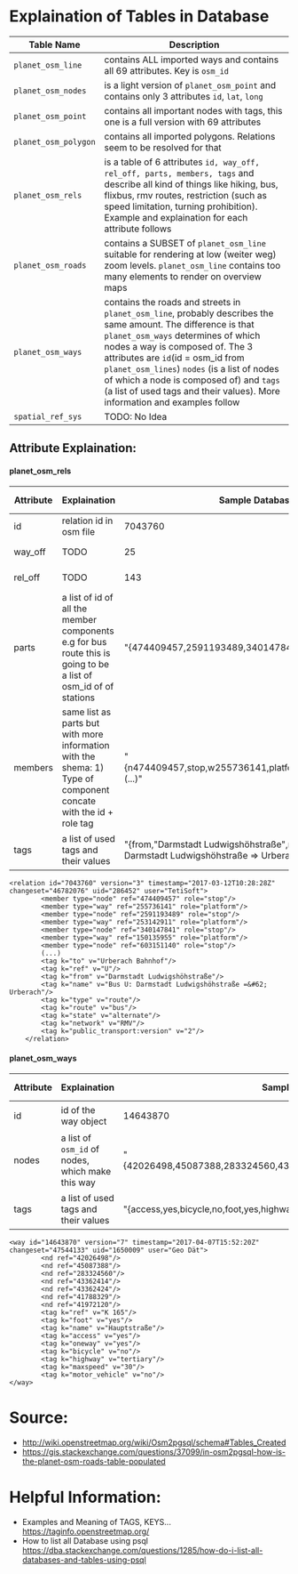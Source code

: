 # Explaination of Tables in Database
| Table Name | Description |
|------------|-------------|
|`planet_osm_line`|contains ALL imported ways and contains all 69 attributes. Key is `osm_id`
|`planet_osm_nodes`|is a light version of `planet_osm_point` and contains only 3 attributes `id`, `lat`, `long`|
|`planet_osm_point`|contains all important nodes with tags, this one is a full version with 69 attributes|
|`planet_osm_polygon`|contains all imported polygons. Relations seem to be resolved for that|
|`planet_osm_rels`| is a table of 6 attributes `id, way_off, rel_off, parts, members, tags` and describe all kind of things like hiking, bus, flixbus, rmv routes, restriction (such as speed limitation, turning prohibition). Example and explaination for each attribute follows|
|`planet_osm_roads`|contains a SUBSET of `planet_osm_line` suitable for rendering at low (weiter weg) zoom levels. `planet_osm_line` contains too many elements to render on overview maps|
|`planet_osm_ways`|contains the roads and streets in `planet_osm_line`, probably describes the same amount. The difference is that `planet_osm_ways` determines of which nodes a way is composed of. The 3 attributes are `id`(id = osm_id from `planet_osm_lines`) `nodes` (is a list of nodes of which a node is composed of) and `tags` (a list of used tags and their values). More information and examples follow|
|`spatial_ref_sys`|TODO: No Idea|


## Attribute Explaination:
#### planet_osm_rels
| Attribute | Explaination | Sample Database | Sample in OSM File|
|-----------|--------------|-----------------|-------------------|
|id|relation id in osm file|7043760|`<relation id="7043760"...>`|
|way_off|TODO|25|not found in osm file|
|rel_off|TODO|143|not found in osm file|
|parts|a list of id of all the member components e.g for bus route this is going to be a list of osm_id of of stations|"{474409457,2591193489,340147841(...)"|`<member type="node" ref="474409457" role="stop"/><member type="way" ref="255736141" role="platform"/>`|
|members|same list as parts but with more information with the shema: 1) Type of component concate with the id + role tag |"{n474409457,stop,w255736141,platform,n2591193489,stop (...)"|same as above|
|tags|a list of used tags and their values|"{from,"Darmstadt Ludwigshöhstraße",name,"Bus U: Darmstadt Ludwigshöhstraße => Urberach",network,RMV(...)}"|`<tag k="type" v="route"/>	<tag k="route" v="bus"/>`|

```
<relation id="7043760" version="3" timestamp="2017-03-12T10:28:28Z" changeset="46782076" uid="286452" user="TetiSoft">
		<member type="node" ref="474409457" role="stop"/>
		<member type="way" ref="255736141" role="platform"/>
		<member type="node" ref="2591193489" role="stop"/>
		<member type="way" ref="253142911" role="platform"/>
		<member type="node" ref="340147841" role="stop"/>
		<member type="way" ref="150135955" role="platform"/>
		<member type="node" ref="603151140" role="stop"/>
        (...)
		<tag k="to" v="Urberach Bahnhof"/>
		<tag k="ref" v="U"/>
		<tag k="from" v="Darmstadt Ludwigshöhstraße"/>
		<tag k="name" v="Bus U: Darmstadt Ludwigshöhstraße =&#62; Urberach"/>
		<tag k="type" v="route"/>
		<tag k="route" v="bus"/>
		<tag k="state" v="alternate"/>
		<tag k="network" v="RMV"/>
		<tag k="public_transport:version" v="2"/>
	</relation>
```

#### planet_osm_ways
| Attribute | Explaination | Sample Database | Sample in OSM File|
|-----------|--------------|-----------------|-------------------|
|id|id of the way object|14643870|`<way id="14643870" (...)>`|
|nodes|a list of `osm_id` of nodes, which make this way|"{42026498,45087388,283324560,43362414,43362424,41788329,41972120}"|`<nd ref="42026498"/><nd ref="45087388"/>`|
|tags|a list of used tags and their values|"{access,yes,bicycle,no,foot,yes,highway,tertiary,maxspeed,30(...)}"|`<tag k="ref" v="K 165"/><tag k="foot" v="yes"/>`|
```
<way id="14643870" version="7" timestamp="2017-04-07T15:52:20Z" changeset="47544133" uid="1650009" user="Geo Dät">
		<nd ref="42026498"/>
		<nd ref="45087388"/>
		<nd ref="283324560"/>
		<nd ref="43362414"/>
		<nd ref="43362424"/>
		<nd ref="41788329"/>
		<nd ref="41972120"/>
		<tag k="ref" v="K 165"/>
		<tag k="foot" v="yes"/>
		<tag k="name" v="Hauptstraße"/>
		<tag k="access" v="yes"/>
		<tag k="oneway" v="yes"/>
		<tag k="bicycle" v="no"/>
		<tag k="highway" v="tertiary"/>
		<tag k="maxspeed" v="30"/>
		<tag k="motor_vehicle" v="no"/>
</way>
```

# Source:
- http://wiki.openstreetmap.org/wiki/Osm2pgsql/schema#Tables_Created
- https://gis.stackexchange.com/questions/37099/in-osm2pgsql-how-is-the-planet-osm-roads-table-populated

# Helpful Information:
- Examples and Meaning of TAGS, KEYS...
https://taginfo.openstreetmap.org/
- How to list all Database using psql
https://dba.stackexchange.com/questions/1285/how-do-i-list-all-databases-and-tables-using-psql
